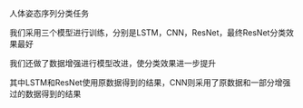 人体姿态序列分类任务

我们采用三个模型进行训练，分别是LSTM，CNN，ResNet，最终ResNet分类效果最好

我们还做了数据增强进行模型改进，使分类效果进一步提升

其中LSTM和ResNet使用原数据得到的结果，CNN则采用了原数据和一部分增强过的数据得到的结果
